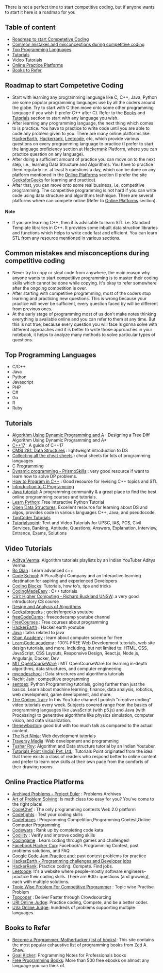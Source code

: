 There is not a perfect time to start competitive coding, but if anyone wants to start it here is a roadmap for you

## Table of content
- [Roadmap to start Competetive Coding](#roadmap-to-start-competetive-coding)
- [Common mistakes and misconceptions during competitive coding](#common-mistakes-and-misconceptions-during-competitive-coding)
- [Top Programming Languages](#top-programming-languages)
- [Tutorials](#tutorials)
- [Video Tutorials](#video-tutorials)
- [Online Practice Platforms](#online-practice-platforms)
- [Books to Refer](#books-to-refer)

## Roadmap to start Competetive Coding
- Start with learning any programming language like C, C++, Java, Python are some popular programming languages use by all the coders around the globe. Try to start with C then move onto some other programming language if you wish (I prefer C++ after C). Refer to the [Books](#books-to-refer) and [Tutorials](#tutorials) section to start with any language you wish.
- After learning any programming language, the next thing which comes to is practice. You have to practice to write code until you are able to code any problem given to you. There are many online platforms like [HackerEarth](https://www.hackerearth.com/), [Hackerrank](https://www.hackerrank.com/), [Leetcode](https://leetcode.com/), etc, which provide various questions on every programming language to practice (I prefer to start the language proficiency section at [Hackerrank](https://www.hackerrank.com/) Platform, where you can practice question on any language).
- After doing a sufficient amount of practice you can move on to the next step, i.e., learning Data Structure and Algorithms. You have to practice them regularly i.e. at least 5 questions a day, which can be done on any platform mentioned in the [Online Platforms](#online-practice-platforms) section (I prefer the site [GeeksforGeeks](https://www.geeksforgeeks.org/) for learning and practice).
- After that, you can move onto some real business, i.e, competitive programming. The competitive programming is not hard if you can write code using data structure and algorithms technique. There are several platforms where can compete online (Refer to [Online Platforms](#online-practice-platforms) section).

#### Note
- If you are learning C++, then it is advisable to learn STL i.e. Standard Template libraries in C++. It provides some inbuilt data struction libraries and functions which helps to write code fast and efficient. You can learn STL from any resource mentioned in various sections.

## Common mistakes and misconceptions during competitive coding
- Never try to copy or steal code from anywhere, the main reason why anyone wants to start competitive programming is to master their coding skills which cannot be done while copying. It's okay to refer somewhere after the ongoing competition is over.
- After starting with competitive programming, most of the coders stop learning and practicing new questions. This is wrong because your practice will never be sufficient, every question faced by will be different from previous ones.
- At the early stage of programming most of us don't make notes thinking everything is available online and you can refer to them at any time. But this is not true, because every question you will face is gonna solve with different approaches and it is better to write those approaches in your notebook, it helps to analyze many methods to solve particular types of questions.

## Top Programming Languages
- C/C++
- Java
- Python
- Javascript
- PHP
- C#
- Go
- R
- Ruby

## Tutorials
- [Algorithm Using Dynamic Programming and A](http://thume.ca/2017/06/17/tree-diffing/) : Designing a Tree Diff Algorithm Using Dynamic Programming and A*
- [C++17](https://www.viva64.com/en/b/0533/) : A guide of C++17
- [CMSI 281: Data Structures](http://cs.lmu.edu/~ray/classes/dsa/) : lightweight introduction to DS
- [Collecting all the cheat sheets](http://overapi.com) : cheat sheets for lots of programming languages
- [C Programming](http://users.cs.cf.ac.uk/Dave.Marshall/C/CE.html)
- [Dynamic programming - PrismoSkills](http://prismoskills.appspot.com/lessons/Dynamic_Programming/Chapter_01_-_Introduction.jsp) : very good resource if want to learn how to solve DP problems.
- [How to Program in C++](http://cs.fit.edu/~mmahoney/cse2050/how2cpp.html) : Good resource for revising C++ topics and STL
- [Introduction to C Programming](http://www.le.ac.uk/users/rjm1/cotter/index.htm)
- [Java tutorial](https://hackr.io/tutorials/learn-java): A programming community & a great place to find the best online programming courses and tutorials.
- [Learn Python](https://www.learnpython.org): Free Interactive Python Tutorial
- [Open Data Structures](http://opendatastructures.org): Excellent resource for learning about DS and algos, provides code in various languages C++, Java, and pseudocode.
- [TopCoder Tutorials](https://www.topcoder.com/community/data-science/data-science-tutorials/)
- [Tutorialspoint](https://www.tutorialspoint.com): Text and Video Tutorials for UPSC, IAS, PCS, Civil Services, Banking, Aptitude, Questions, Answers, Explanation, Interview, Entrance, Exams, Solutions

## Video Tutorials
- [Aditya Verma](https://www.youtube.com/channel/UC5WO7o71wvxMxEtLRkPhiQQ): Algorithm tutorials playlists by an Indian YouTuber Aditya Verma.
- [Bo Qian](https://www.youtube.com/channel/UCEOGtxYTB6vo6MQ-WQ9W_nQ) : Learn advanced c++
- [Code School](https://www.codeschool.com): A PluralSight Company and an Interactive learning destination for aspiring and experienced Developers
- [Coding Blocks](https://www.youtube.com/user/codingblocks): Tutorials, how to's, tips and tricks
- [CodingMadeEasy](https://www.youtube.com/user/CodingMadeEasy/videos) : C++ tutorials
- [CS1: Higher Computing - Richard Buckland UNSW](https://www.youtube.com/playlist?list=PL6B940F08B9773B9F): a very good introductory CS course
- [Design and Analysis of Algorithms](http://openclassroom.stanford.edu/MainFolder/CoursePage.php?course=IntroToAlgorithms)
- [Geeksforgeeks](https://www.youtube.com/channel/UC0RhatS1pyxInC00YKjjBqQ/videos) : geeksforgeeks youtube
- [freeCodeCamp](https://www.youtube.com/channel/UC8butISFwT-Wl7EV0hUK0BQ) : freecodecamp youtube channel
- [FreeCourses](https://freecourses.github.io) : Free courses about programming
- [HackerEarth](https://www.youtube.com/channel/UCYU6nvKyRYnE5kiG9JXkXpA) : Hacker earth youtube
- [Java](https://www.youtube.com/user/java/videos) : talks related to java
- [Khan Academy](https://www.khanacademy.org/computing/computer-science) : learn about computer science for free
- [LearnCode.academy](https://www.youtube.com/channel/UCVTlvUkGslCV_h-nSAId8Sw) : 100% FREE Web Development tutorials, web site design tutorials, and more. Including, but not limited to: HTML, CSS, JavaScript, CSS Layouts, Responsive Design, React.js, Node.js, Angular.js, Docker, Dev
- [MIT OpenCourseWare](https://www.youtube.com/user/MIT/) : MIT OpenCourseWare for learning in-depth algorithms, data structures, and computer engineering
- [mycodeschool](https://www.youtube.com/user/mycodeschool/videos) : Data structures and algorithms tutorials
- [Rachit Jain](https://www.youtube.com/channel/UC9fDC_eBh9e_bogw87DbGKQ/featured) : competitive programming
- [sentdex](https://www.youtube.com/channel/UCfzlCWGWYyIQ0aLC5w48gBQ): Python Programming tutorials, going further than just the basics. Learn about machine learning, finance, data analysis, robotics, web development, game development, and more.
- [The Coding Train](https://www.youtube.com/channel/UCvjgXvBlbQiydffZU7m1_aw): In this YouTube channel I publish "creative coding" video tutorials every week. Subjects covered range from the basics of programming languages like JavaScript (with p5.js) and Java (with Processing) to generative algorithms like physics simulation, computer vision, and data visualization.
- [thenewboston](https://www.youtube.com/user/thenewboston/videos): good but with too much talk as compared to the actual content.
- [The Net Ninja](https://www.youtube.com/channel/UCW5YeuERMmlnqo4oq8vwUpg): Web development tutorials
- [Traversy Media](https://www.youtube.com/user/TechGuyWeb/videos) :Web development and programming
- [Tushar Roy](https://www.youtube.com/user/tusharroy2525/videos): Algorithm and Data structure tutorial by an Indian Youtuber.
- [Tutorials Point (India) Pvt. Ltd.](https://www.youtube.com/channel/UCVLbzhxVTiTLiVKeGV7WEBg): Tutorials Point originated from the idea that there exists a class of readers who respond better to online content and prefer to learn new skills at their own pace from the comforts of their drawing rooms.

## Online Practice Platforms
- [Archived Problems - Project Euler](https://projecteuler.net/archives) : Problems Archives
- [Art of Problem Solving](https://artofproblemsolving.com): Is math class too easy for you? You've come to the right place!
- [CodeChef](https://www.codechef.com) : The only programming contests Web 2.0 platform
- [Codefights](https://codefights.com) : Test your coding skills
- [Codeforces](http://codeforces.com) : Programming Competition,Programming Contest,Online Computer Programming
- [Codewars](https://www.codewars.com) : Rank up by completing code kata
- [Codility](https://codility.com) : Verify and improve coding skills
- [Codingame](https://www.codingame.com/start) : Learn coding through games and challenges!
- [Facebook Hacker Cup](https://www.facebook.com/hackercup/): Facebook's Programming Contest, past problems solutions, and FAQ
- [Google Code Jam Practice and](https://code.google.com/codejam/past-contests): past contest problems for practice
- [HackerEarth - Programming challenges and Developer jobs](https://www.hackerearth.com)
- [HackerRank](https://www.hackerrank.com): Practice coding. Compete. Find jobs.
- [Leetcode](https://www.leetcode.com):  It's a website where people–mostly software engineers–practice their coding skills. There are 800+ questions (and growing), each with multiple solutions.
- [Topic Wise Problem For Competitive Programmer](https://a2oj.com/categories) : Topic wise Practise Problem
- [Topcoder](https://www.topcoder.com) : Deliver Faster through Crowdsourcing
- [URI Online Judge](https://www.urionlinejudge.com.br/judge/en/register): Practice coding, Compete, and be a better coder.
- [UVa Online Judge](https://uva.onlinejudge.org): hundreds of problems supporting multiple languages.

## Books to Refer
- [Become a Programmer, Motherfucker (list of books)](http://programming-motherfucker.com/become.html): This site contains the most popular exhaustive list of programming books from Zed A. Shaw.
- [Goal Kicker](https://goalkicker.com): Programming Notes for Professionals books
- [Free Programming Books](https://github.com/EbookFoundation/free-programming-books/blob/master/free-programming-books.md): More than 500 free ebooks on almost any language you can think of.